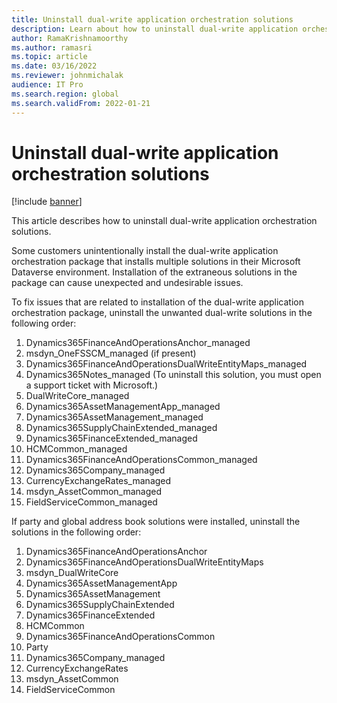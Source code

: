 ```yaml
---
title: Uninstall dual-write application orchestration solutions
description: Learn about how to uninstall dual-write application orchestration solutions, including a step-by-step uninstallation process.
author: RamaKrishnamoorthy
ms.author: ramasri
ms.topic: article
ms.date: 03/16/2022
ms.reviewer: johnmichalak
audience: IT Pro
ms.search.region: global
ms.search.validFrom: 2022-01-21
---
```


# Uninstall dual-write application orchestration solutions

[!include [banner](../../includes/banner.md)]

This article describes how to uninstall dual-write application orchestration solutions.

Some customers unintentionally install the dual-write application orchestration package that installs multiple solutions in their Microsoft Dataverse environment. Installation of the extraneous solutions in the package can cause unexpected and undesirable issues.

To fix issues that are related to installation of the dual-write application orchestration package, uninstall the unwanted dual-write solutions in the following order:

1. Dynamics365FinanceAndOperationsAnchor_managed
1. msdyn_OneFSSCM_managed (if present)
1. Dynamics365FinanceAndOperationsDualWriteEntityMaps_managed
1. Dynamics365Notes_managed (To uninstall this solution, you must open a support ticket with Microsoft.)
1. DualWriteCore_managed
1. Dynamics365AssetManagementApp_managed
1. Dynamics365AssetManagement_managed
1. Dynamics365SupplyChainExtended_managed
1. Dynamics365FinanceExtended_managed
1. HCMCommon_managed
1. Dynamics365FinanceAndOperationsCommon_managed
1. Dynamics365Company_managed
1. CurrencyExchangeRates_managed
1. msdyn_AssetCommon_managed
1. FieldServiceCommon_managed

If party and global address book solutions were installed, uninstall the solutions in the following order:

1. Dynamics365FinanceAndOperationsAnchor
1. Dynamics365FinanceAndOperationsDualWriteEntityMaps
1. msdyn_DualWriteCore
1. Dynamics365AssetManagementApp
1. Dynamics365AssetManagement
1. Dynamics365SupplyChainExtended
1. Dynamics365FinanceExtended
1. HCMCommon
1. Dynamics365FinanceAndOperationsCommon
1. Party
1. Dynamics365Company_managed
1. CurrencyExchangeRates
1. msdyn_AssetCommon
1. FieldServiceCommon
